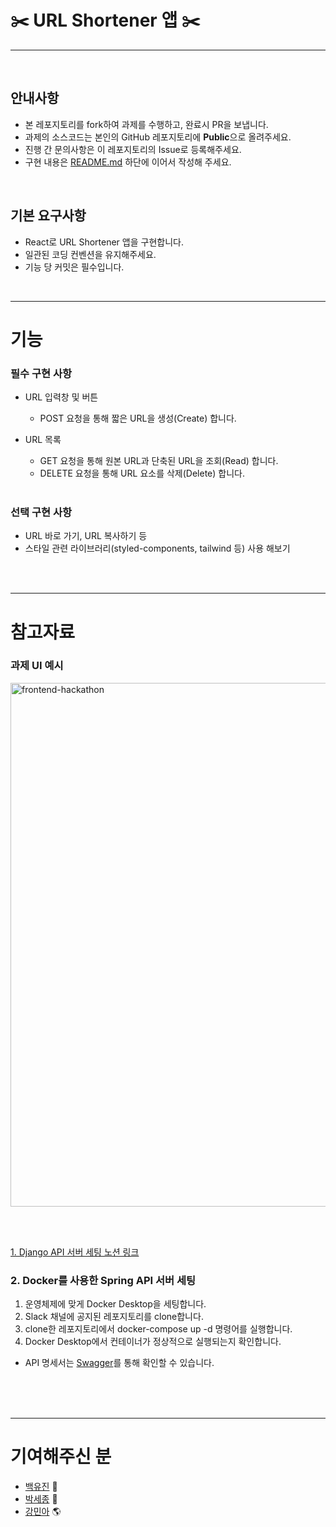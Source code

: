 # ✂️ URL Shortener 앱 ✂️

---

<br>

## 안내사항

- 본 레포지토리를 fork하여 과제를 수행하고, 완료시 PR을 보냅니다.
- 과제의 소스코드는 본인의 GitHub 레포지토리에 **Public**으로 올려주세요.
- 진행 간 문의사항은 이 레포지토리의 Issue로 등록해주세요.
- 구현 내용은 [README.md](http://readme.md/) 하단에 이어서 작성해 주세요.

<br>

## 기본 요구사항

- React로 URL Shortener 앱을 구현합니다.
- 일관된 코딩 컨벤션을 유지해주세요.
- 기능 당 커밋은 필수입니다.

<br>

---

# 기능

### 필수 구현 사항

- URL 입력창 및 버튼
    - POST 요청을 통해 짧은 URL을 생성(Create) 합니다.
 - URL 목록
    - GET 요청을 통해 원본 URL과 단축된 URL을 조회(Read) 합니다.
    - DELETE 요청을 통해 URL 요소를 삭제(Delete) 합니다.

    <br>


### 선택 구현 사항

- URL 바로 가기, URL 복사하기 등
- 스타일 관련 라이브러리(styled-components, tailwind 등) 사용 해보기

<br><br>

---

# 참고자료

### 과제 UI 예시
<img width="838" alt="frontend-hackathon" src="https://github.com/Techeer-Partners-4/2024-Partners-Frontend/assets/117425885/8d96fe66-3916-4b03-89a4-89a71acb8f30">

<br><br>

[1. Django API 서버 세팅 노션 링크](https://busy-catboat-73d.notion.site/UrlShortener-Backend-Django-ver-f56bb135bbd247e79c8cb250e09d1a4d)

### 2. Docker를 사용한 Spring API 서버 세팅
1. 운영체제에 맞게 Docker Desktop을 세팅합니다.
2. Slack 채널에 공지된 레포지토리를 clone합니다.
3. clone한 레포지토리에서 docker-compose up -d 명령어를 실행합니다.
4. Docker Desktop에서 컨테이너가 정상적으로 실행되는지 확인합니다.
- API 명세서는 [Swagger](http://localhost:8080/swagger-ui/index.html#/)를 통해 확인할 수 있습니다.
<br><br>

<br><br>

---

# 기여해주신 분

- [백유진](https://github.com/Yujin-Baek) 🐰
- [박세종](https://github.com/sejongpark) 🦉
- [강민아](https://github.com/mineii) 🌎
